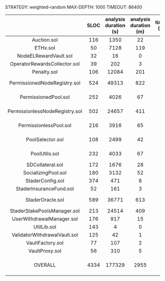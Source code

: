 STRATEGY: weighted-random
MAX-DEPTH: 1000
TIMEOUT: 86400

|                                | SLOC | analysis duration (s) | analysis duration (m) | timeout (Y/N) |    High     | Medium | Low | valid finds |
|:------------------------------:|:----:|:---------------------:|:---------------------:|:-------------:|:-----------:|:------:|:---:|:-----------:|
|          Auction.sol           | 116  |         1350          |          22           |       N       |      0      |   0    |  6  |      1      |          
|            ETHx.sol            |  50  |         7128          |          119          |       N       |      0      |   0    |  0  |      0      |          
|     NodeELRewardVault.sol      |  32  |          16           |           0           |       N       |      0      |   0    |  0  |      0      |          
|  OperatorRewardsCollector.sol  |  39  |          202          |           3           |       N       |      0      |   0    |  0  |      0      |          
|          Penalty.sol           | 106  |         12084         |          201          |       N       |      0      |   0    |  0  |      0      |          
|  PermissionedNodeRegistry.sol  | 524  |         49313         |          822          |       N       |  3 (3 IAB)  |   0    |  0  |      0      |          
|      PermissionedPool.sol      | 252  |         4026          |          67           |       N       |  9 (9 IAB)  |   0    |  3  |      0      |          
| PermissionlessNodeRegistry.sol | 502  |         24657         |          411          |       N       |  3 (3 IAB)  |   0    |  0  |      0      |          
|     PermissionlessPool.sol     | 216  |         3916          |          65           |       N       |  9 (9 IAB)  |   0    |  3  |      0      |          
|        PoolSelector.sol        | 108  |         2499          |          42           |       N       |  7 (7 IAB)  |   0    |  2  |      0      |          
|         PoolUtils.sol          | 232  |         4033          |          67           |       N       |  3 (3 IAB)  |   0    |  0  |      0      |          
|        SDCollateral.sol        | 172  |         1676          |          28           |       N       |      0      |   0    |  2  |      0      |          
|      SocializingPool.sol       | 180  |         3132          |          52           |       N       |      0      |   0    |  0  |      0      |          
|        StaderConfig.sol        | 374  |          471          |           8           |       N       |      0      |   0    |  0  |      0      |          
|    StaderInsuranceFund.sol     |  52  |          161          |           3           |       N       |      1      |   1    |  2  |      0      |          
|        StaderOracle.sol        | 589  |         36771         |          613          |       N       |  1 (1 IAB)  |   0    |  2  |      0      |          
|  StaderStakePoolsManager.sol   | 213  |         24514         |          409          |       N       |      0      |   0    |  6  |      0      |          
|   UserWithdrawalManager.sol    | 176  |          917          |          15           |       N       |      0      |   0    |  0  |      0      |          
|          UtilLib.sol           | 143  |           4           |           0           |       N       |      0      |   0    |  0  |      0      |          
|  ValidatorWithdrawalVault.sol  | 125  |          42           |           1           |       N       |      0      |   0    |  0  |      0      |          
|        VaultFactory.sol        |  77  |          107          |           2           |       N       |      0      |   0    |  0  |      0      |          
|         VaultProxy.sol         |  56  |          310          |           5           |       N       |      1      |   0    |  1  |      1      |          
|            OVERALL             | 4334 |        177329         |         2955          |               | 37 (35 IAB) |   1    | 27  |      2      |          
